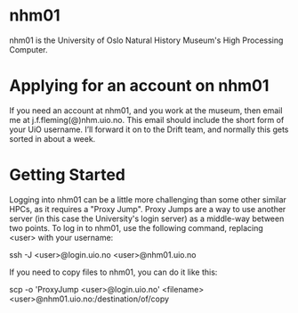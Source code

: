 # nhm01
nhm01 is the University of Oslo Natural History Museum's High Processing Computer. 

# Applying for an account on nhm01
If you need an account at nhm01, and you work at the museum, then email me at j.f.fleming(@)nhm.uio.no. This email should include the short form of your UiO username. I’ll forward it on to the Drift team, and normally this gets sorted in about a week.

# Getting Started
Logging into nhm01 can be a little more challenging than some other similar HPCs, as it requires a "Proxy Jump". Proxy Jumps are a way to use another server (in this case the University's login server) as a middle-way between two points.
To log in to nhm01, use the following command, replacing \<user\> with your username:

ssh -J \<user\>@login.uio.no \<user\>@nhm01.uio.no 

If you need to copy files to nhm01, you can do it like this:

scp -o 'ProxyJump \<user\>@login.uio.no' \<filename\> \<user\>@nhm01.uio.no:/destination/of/copy

